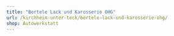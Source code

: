 ```yaml
---
title: "Bertele Lack und Karosserie OHG"
url: /kirchheim-unter-teck/bertele-lack-und-karosserie-ohg/
shop: Autowerkstatt
---
```

